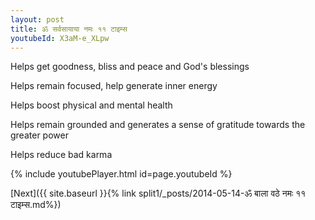 ```yaml
---
layout: post
title: ॐ सर्वसायाया नमः ११ टाइम्स
youtubeId: X3aM-e_XLpw
---
```

 
 
Helps get goodness, bliss and peace and God's blessings
 
Helps remain focused, help generate inner energy 
 
Helps boost physical and mental health 
 
Helps remain grounded and generates a sense of gratitude towards the greater power 
 
Helps reduce bad karma
 
 
 
 


{% include youtubePlayer.html id=page.youtubeId %}
 
[Next]({{ site.baseurl }}{% link  split1/_posts/2014-05-14-ॐ बाला वठे नमः ११ टाइम्स.md%})
 

